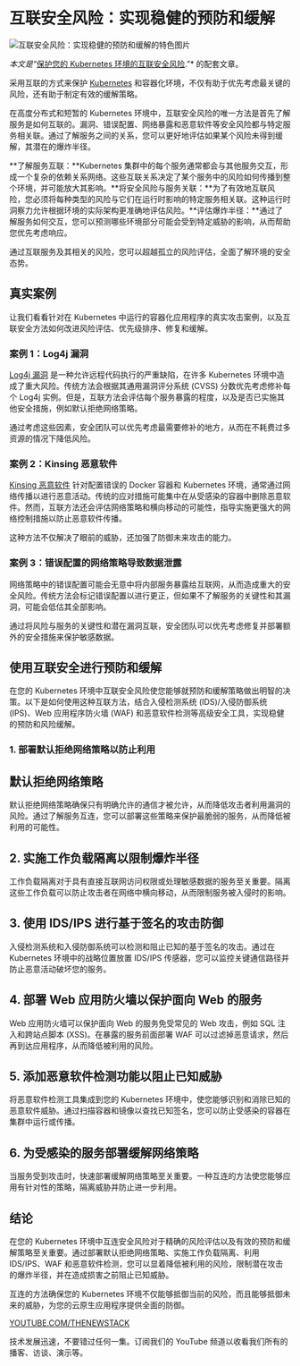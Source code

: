 # 互联安全风险：实现稳健的预防和缓解

![互联安全风险：实现稳健的预防和缓解的特色图片](https://cdn.thenewstack.io/media/2024/10/5d963909-risk12-1024x576.png)

*本文是“*[保护您的 Kubernetes 环境的互联安全风险](https://thenewstack.io/interconnect-security-risks-to-protect-your-kubernetes-environment/).”* 的配套文章。

采用互联的方式来保护 [Kubernetes](https://thenewstack.io/kubernetes/) 和容器化环境，不仅有助于优先考虑最关键的风险，还有助于制定有效的缓解策略。

在高度分布式和短暂的 Kubernetes 环境中，互联安全风险的唯一方法是首先了解服务是如何互联的。漏洞、错误配置、网络暴露和恶意软件等安全风险都与特定服务相关联。通过了解服务之间的关系，您可以更好地评估如果某个风险未得到缓解，其潜在的爆炸半径。

**了解服务互联：**Kubernetes 集群中的每个服务通常都会与其他服务交互，形成一个复杂的依赖关系网络。这些互联关系决定了某个服务中的风险如何传播到整个环境，并可能放大其影响。**将安全风险与服务关联：**为了有效地互联风险，您必须将每种类型的风险与它们在运行时影响的特定服务相关联。这种运行时洞察力允许根据环境的实际架构更准确地评估风险。**评估爆炸半径：**通过了解服务如何交互，您可以预测哪些环境部分可能会受到特定威胁的影响，从而帮助您优先考虑响应。

通过互联服务及其相关的风险，您可以超越孤立的风险评估，全面了解环境的安全态势。

## 真实案例

让我们看看针对在 Kubernetes 中运行的容器化应用程序的真实攻击案例，以及互联安全方法如何改进风险评估、优先级排序、修复和缓解。

### 案例 1：Log4j 漏洞

[Log4j 漏洞](https://thenewstack.io/log4j-the-pain-just-keeps-going-and-going/) 是一种允许远程代码执行的严重缺陷，在许多 Kubernetes 环境中造成了重大风险。传统方法会根据其通用漏洞评分系统 (CVSS) 分数优先考虑修补每个 Log4j 实例。但是，互联方法会评估每个服务暴露的程度，以及是否已实施其他安全措施，例如默认拒绝网络策略。

通过考虑这些因素，安全团队可以优先考虑最需要修补的地方，从而在不耗费过多资源的情况下降低风险。

### 案例 2：Kinsing 恶意软件

[Kinsing 恶意软件](https://thenewstack.io/kinsing-malware-targets-kubernetes/) 针对配置错误的 Docker 容器和 Kubernetes 环境，通常通过网络传播以进行恶意活动。传统的应对措施可能集中在从受感染的容器中删除恶意软件。然而，互联方法还会评估网络策略和横向移动的可能性，指导实施更强大的网络控制措施以防止恶意软件传播。

这种方法不仅解决了眼前的威胁，还加强了防御未来攻击的能力。

### 案例 3：错误配置的网络策略导致数据泄露

网络策略中的错误配置可能会无意中将内部服务暴露给互联网，从而造成重大的安全风险。传统方法会标记错误配置以进行更正，但如果不了解服务的关键性和其漏洞，可能会低估其全部影响。

通过将风险与服务的关键性和潜在漏洞互联，安全团队可以优先考虑修复并部署额外的安全措施来保护敏感数据。

## 使用互联安全进行预防和缓解

在您的 Kubernetes 环境中互联安全风险使您能够就预防和缓解策略做出明智的决策。以下是如何使用这种互联方法，结合入侵检测系统 (IDS)/入侵防御系统 (IPS)、Web 应用程序防火墙 (WAF) 和恶意软件检测等高级安全工具，实现稳健的预防和风险缓解。

### 1. 部署默认拒绝网络策略以防止利用
## 默认拒绝网络策略

默认拒绝网络策略确保只有明确允许的通信才被允许，从而降低攻击者利用漏洞的风险。通过了解服务互连，您可以部署这些策略来保护最脆弱的服务，从而降低被利用的可能性。

## 2. 实施工作负载隔离以限制爆炸半径

工作负载隔离对于具有直接互联网访问权限或处理敏感数据的服务至关重要。隔离这些工作负载可以防止攻击者在网络中横向移动，从而限制服务被入侵时的影响。

## 3. 使用 IDS/IPS 进行基于签名的攻击防御

入侵检测系统和入侵防御系统可以检测和阻止已知的基于签名的攻击。通过在 Kubernetes 环境中的战略位置放置 IDS/IPS 传感器，您可以监控关键通信路径并防止恶意活动破坏您的服务。

## 4. 部署 Web 应用防火墙以保护面向 Web 的服务

Web 应用防火墙可以保护面向 Web 的服务免受常见的 Web 攻击，例如 SQL 注入和跨站点脚本 (XSS)。在暴露的服务前面部署 WAF 可以过滤掉恶意请求，然后再到达应用程序，从而降低被利用的风险。

## 5. 添加恶意软件检测功能以阻止已知威胁

将恶意软件检测工具集成到您的 Kubernetes 环境中，使您能够识别和消除已知的恶意软件威胁。通过扫描容器和镜像以查找已知签名，您可以防止受感染的容器在集群中运行或传播。

## 6. 为受感染的服务部署缓解网络策略

当服务受到攻击时，快速部署缓解网络策略至关重要。一种互连的方法使您能够应用有针对性的策略，隔离威胁并防止进一步利用。

## 结论

在您的 Kubernetes 环境中互连安全风险对于精确的风险评估以及有效的预防和缓解策略至关重要。通过部署默认拒绝网络策略、实施工作负载隔离、利用 IDS/IPS、WAF 和恶意软件检测，您可以显着降低被利用的风险，限制潜在攻击的爆炸半径，并在造成损害之前阻止已知威胁。

互连的方法确保您的 Kubernetes 环境不仅能够抵御当前的风险，而且能够抵御未来的威胁，为您的云原生应用程序提供全面的防御。

[YOUTUBE.COM/THENEWSTACK](https://youtube.com/thenewstack?sub_confirmation=1)

技术发展迅速，不要错过任何一集。订阅我们的 YouTube 频道以收看我们所有的播客、访谈、演示等。